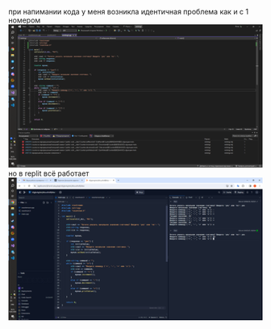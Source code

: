 при напимании кода у меня возникла идентичная проблема как и с 1 номером ![alt text](image.png) но в replit всё работает ![alt text](image-1.png)